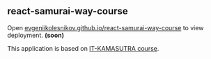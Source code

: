 ## react-samurai-way-course

Open [evgeniikolesnikov.github.io/react-samurai-way-course](https://evgeniikolesnikov.github.io/react-samurai-way-course) to view deployment. **(soon)**

This application is based on [IT-KAMASUTRA course](https://youtube.com/playlist?list=PLcvhF2Wqh7DNVy1OCUpG3i5lyxyBWhGZ8).
